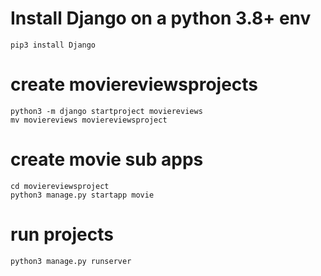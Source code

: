 # Install Django on a python 3.8+ env
```
pip3 install Django
```

# create moviereviewsprojects
```
python3 -m django startproject moviereviews
mv moviereviews moviereviewsproject
```
# create movie sub apps
```
cd moviereviewsproject
python3 manage.py startapp movie
```
# run projects
```
python3 manage.py runserver
```